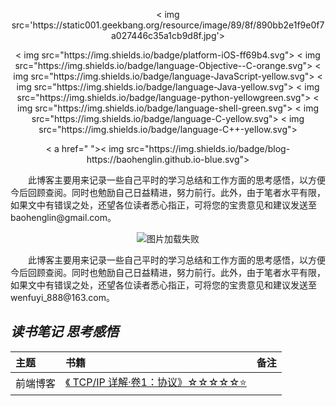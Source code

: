 <p align='center'>
< img src='https://static001.geekbang.org/resource/image/89/8f/890bb2e1f9e0f7a027446c35a1cb9d8f.jpg'>
</p >

<p align='center'>
< img src="https://img.shields.io/badge/platform-iOS-ff69b4.svg">
< img src="https://img.shields.io/badge/language-Objective--C-orange.svg">
< img src="https://img.shields.io/badge/language-JavaScript-yellow.svg">
< img src="https://img.shields.io/badge/language-Java-yellow.svg">
< img src="https://img.shields.io/badge/language-python-yellowgreen.svg">
< img src="https://img.shields.io/badge/language-shell-green.svg">
< img src="https://img.shields.io/badge/language-C-yellow.svg">
< img src="https://img.shields.io/badge/language-C++-yellow.svg">
</p >

<p align='center'>
  < a href=" ">< img src="https://img.shields.io/badge/blog-https://baohenglin.github.io-blue.svg"></ a>
</p >
&emsp;&emsp;此博客主要用来记录一些自己平时的学习总结和工作方面的思考感悟，以方便今后回顾查阅。同时也勉励自己日益精进，努力前行。此外，由于笔者水平有限，如果文中有错误之处，还望各位读者悉心指正，可将您的宝贵意见和建议发送至baohenglin@gmail.com。

<p align="center">
  <img src="https://static001.geekbang.org/resource/image/89/8f/890bb2e1f9e0f7a027446c35a1cb9d8f.jpg" alt="图片加载失败">
</p>
&emsp;&emsp;此博客主要用来记录一些自己平时的学习总结和工作方面的思考感悟，以方便今后回顾查阅。同时也勉励自己日益精进，努力前行。此外，由于笔者水平有限，如果文中有错误之处，还望各位读者悉心指正，可将您的宝贵意见和建议发送至wenfuyi_888@163.com。

## *读书笔记 思考感悟*
|主题|书籍|备注|
|:---|:--|:---:
|前端博客|[《 TCP/IP 详解·卷1：协议》☆☆☆☆☆⭐️](https://github.com/wenfuyi/WFyBlog/blob/main/web%E5%89%8D%E7%AB%AF/%E5%89%8D%E7%AB%AF%E5%B8%B8%E7%94%A8%E7%9F%A5%E8%AF%86%E5%B0%8F%E9%9B%86)<br>|
